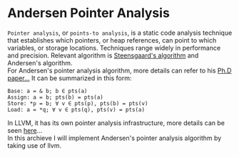 #  Andersen Pointer Analysis
`Pointer analysis`, or `points-to analysis`, is a static code analysis technique that establishes which pointers, or heap references, can point to which variables, or storage locations. Techniques range widely in performance and precision. Relevant algorithm is [Steensgaard's algorithm](https://en.wikipedia.org/wiki/Steensgaard%27s_algorithm) and Andersen's algorithm.<br>
For Andersen's pointer analysis algorithm, more details can refer to his [Ph.D paper...](https://github.com/lijiansong/clang-llvm-tutorial/blob/master/andersen-pointer-analysis/paper/andersen-thesis94.pdf) It can be summarized in this form:
```
Base: a = & b; b ∈ pts(a)
Assign: a = b; pts(b) = pts(a)
Store: *p = b; ∀ v ∈ pts(p), pts(b) = pts(v)
Load: a = *q; ∀ v ∈ pts(q), pts(v) = pts(a)
```

In LLVM, it has its own pointer analysis infrastructure, more details can be seen [here](http://llvm.org/docs/AliasAnalysis.html)...<br>
In this archieve I will implement Andersen's pointer analysis algorithm by taking use of llvm.
